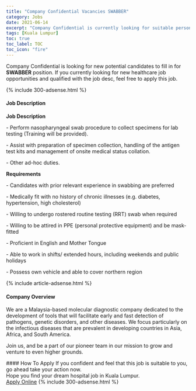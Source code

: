 ```yaml
---
title: "Company Confidential Vacancies SWABBER" 
category: Jobs 
date: 2021-06-14 
excerpt: "Company Confidential is currently looking for suitable person to fill in the SWABBER which positioned at Kuala Lumpur" 
tags: [Kuala Lumpur] 
toc: true 
toc_label: TOC 
toc_icon: "fire" 
--- 
```


<p>Company Confidential is looking for new potential candidates to fill in for <b>SWABBER</b> position. If you currently looking for new healthcare job opportunities and qualified with the job desc, feel free to apply this job.
</p>{% include 300-adsense.html %} 
<div><div><h4>Job Description</h4></div><div><div><span><div><p><strong>Job Description</strong></p><p>- Perform nasopharyngeal swab procedure to collect specimens for lab testing (Training will be provided).</p><p>- Assist with preparation of specimen collection, handling of the antigen test kits and management of onsite medical status collation.</p><p>- Other ad-hoc duties.</p><p><strong>Requirements</strong></p><p>- Candidates with prior relevant experience in swabbing are preferred</p><p>- Medically fit with no history of chronic illnesses (e.g. diabetes, hypertension, high cholesterol)</p><p>- Willing to undergo rostered routine testing (RRT) swab when required</p><p>- Willing to be attired in PPE (personal protective equipment) and be mask-fitted</p><p>- Proficient in English and Mother Tongue</p><p>- Able to work in shifts/ extended hours, including weekends and public holidays</p><p>- Possess own vehicle and able to cover northern region</p></div></span></div></div></div> 
{% include article-adsense.html %} 
<div><div><h4>Company Overview</h4></div><div><div><span><div><p>We are a Malaysia-based molecular diagnostic company dedicated to the development of tools that will facilitate early and fast detection of pathogens, genetic disorders, and other diseases. We focus particularly on the infectious diseases that are prevalent in developing countries in Asia, Africa, and South America.</p><p><span>Join us, and be a part of our pioneer team in our mission to grow and venture to even higher grounds.</span></p></div></span></div></div></div> 
#### How To Apply 
If you confident and feel that this job is suitable to you, go ahead take your action now. <br/> 
Hope you find your dream hospital job in Kuala Lumpur. <br/> 
<a href="https://www.jobstreet.com.my/en/job/swabber-4590085?jobId=jobstreet-my-job-4590085" class="btn btn--warning" target="_blank" rel="nofollow noopenner">Apply Online</a> 
{% include 300-adsense.html %} 
